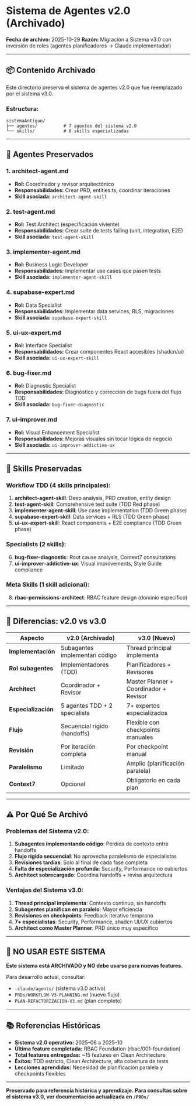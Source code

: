 # Sistema de Agentes v2.0 (Archivado)

**Fecha de archivo:** 2025-10-29
**Razón:** Migración a Sistema v3.0 con inversión de roles (agentes planificadores → Claude implementador)

---

## 📦 Contenido Archivado

Este directorio preserva el sistema de agentes v2.0 que fue reemplazado por el sistema v3.0.

### Estructura:
```
sistemaAntiguo/
├── agentes/          # 7 agentes del sistema v2.0
└── skills/           # 8 skills especializadas
```

---

## 🤖 Agentes Preservados

### 1. **architect-agent.md**
- **Rol:** Coordinador y revisor arquitectónico
- **Responsabilidades:** Crear PRD, entities.ts, coordinar iteraciones
- **Skill asociada:** `architect-agent-skill`

### 2. **test-agent.md**
- **Rol:** Test Architect (especificación viviente)
- **Responsabilidades:** Crear suite de tests failing (unit, integration, E2E)
- **Skill asociada:** `test-agent-skill`

### 3. **implementer-agent.md**
- **Rol:** Business Logic Developer
- **Responsabilidades:** Implementar use cases que pasen tests
- **Skill asociada:** `implementer-agent-skill`

### 4. **supabase-expert.md**
- **Rol:** Data Specialist
- **Responsabilidades:** Implementar data services, RLS, migraciones
- **Skill asociada:** `supabase-expert-skill`

### 5. **ui-ux-expert.md**
- **Rol:** Interface Specialist
- **Responsabilidades:** Crear componentes React accesibles (shadcn/ui)
- **Skill asociada:** `ui-ux-expert-skill`

### 6. **bug-fixer.md**
- **Rol:** Diagnostic Specialist
- **Responsabilidades:** Diagnóstico y corrección de bugs fuera del flujo TDD
- **Skill asociada:** `bug-fixer-diagnostic`

### 7. **ui-improver.md**
- **Rol:** Visual Enhancement Specialist
- **Responsabilidades:** Mejoras visuales sin tocar lógica de negocio
- **Skill asociada:** `ui-improver-addictive-ux`

---

## 🎯 Skills Preservadas

### Workflow TDD (4 skills principales):
1. **architect-agent-skill**: Deep analysis, PRD creation, entity design
2. **test-agent-skill**: Comprehensive test suite (TDD Red phase)
3. **implementer-agent-skill**: Use case implementation (TDD Green phase)
4. **supabase-expert-skill**: Data services + RLS (TDD Green phase)
5. **ui-ux-expert-skill**: React components + E2E compliance (TDD Green phase)

### Specialists (2 skills):
6. **bug-fixer-diagnostic**: Root cause analysis, Context7 consultations
7. **ui-improver-addictive-ux**: Visual improvements, Style Guide compliance

### Meta Skills (1 skill adicional):
8. **rbac-permissions-architect**: RBAC feature design (dominio específico)

---

## 🔄 Diferencias: v2.0 vs v3.0

| Aspecto | v2.0 (Archivado) | v3.0 (Nuevo) |
|---------|------------------|--------------|
| **Implementación** | Subagentes implementan código | Thread principal implementa |
| **Rol subagentes** | Implementadores (TDD) | Planificadores + Revisores |
| **Architect** | Coordinador + Revisor | Master Planner + Coordinador + Revisor |
| **Especialización** | 5 agentes TDD + 2 specialists | 7+ expertos especializados |
| **Flujo** | Secuencial rígido (handoffs) | Flexible con checkpoints manuales |
| **Revisión** | Por iteración completa | Por checkpoint manual |
| **Paralelismo** | Limitado | Amplio (planificación paralela) |
| **Context7** | Opcional | Obligatorio en cada plan |

---

## ⚠️ Por Qué Se Archivó

### Problemas del Sistema v2.0:
1. **Subagentes implementando código**: Pérdida de contexto entre handoffs
2. **Flujo rígido secuencial**: No aprovecha paralelismo de especialistas
3. **Revisiones tardías**: Solo al final de cada fase completa
4. **Falta de especialización profunda**: Security, Performance no cubiertos
5. **Architect sobrecargado**: Coordina handoffs + revisa arquitectura

### Ventajas del Sistema v3.0:
1. **Thread principal implementa**: Contexto continuo, sin handoffs
2. **Subagentes planifican en paralelo**: Mayor eficiencia
3. **Revisiones en checkpoints**: Feedback iterativo temprano
4. **7+ especialistas**: Security, Performance, shadcn UI/UX cubiertos
5. **Architect como Master Planner**: PRD único muy específico

---

## 🚫 NO USAR ESTE SISTEMA

**Este sistema está ARCHIVADO y NO debe usarse para nuevas features.**

Para desarrollo actual, consultar:
- `.claude/agents/` (sistema v3.0 activo)
- `PRDs/WORKFLOW-V3-PLANNING.md` (nuevo flujo)
- `PLAN-REFACTORIZACION-V3.md` (plan completo)

---

## 📚 Referencias Históricas

- **Sistema v2.0 operativo:** 2025-06 a 2025-10
- **Última feature completada:** RBAC Foundation (rbac/001-foundation)
- **Total features entregadas:** ~15 features en Clean Architecture
- **Éxitos:** TDD estricto, Clean Architecture, alta cobertura de tests
- **Lecciones aprendidas:** Necesidad de planificación paralela y checkpoints flexibles

---

**Preservado para referencia histórica y aprendizaje.**
**Para consultas sobre el sistema v3.0, ver documentación actualizada en `/PRDs/`**
